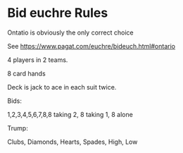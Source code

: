 # Bid euchre Rules

Ontatio is obviously the only correct choice

See <https://www.pagat.com/euchre/bideuch.html#ontario>

4 players in 2 teams.

8 card hands

Deck is jack to ace in each suit twice.

Bids:

1,2,3,4,5,6,7,8,8 taking 2, 8 taking 1, 8 alone

Trump:

Clubs, Diamonds, Hearts, Spades, High, Low
